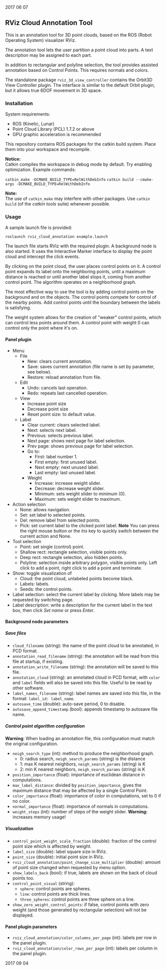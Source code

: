 2017 06 07

RViz Cloud Annotation Tool
--------------------------

This is an annotation tool for 3D point clouds, based on the ROS (Robot Operating System) visualizer RViz.

The annotation tool lets the user partition a point cloud into parts. A text description may be assigned to each part.

In addition to rectangular and polyline selection, the tool provides assisted annotation based on Control Points. This requires normals and colors.

The standalone package `rviz_3d_view_controller` contains the Orbit3D View Controller plugin. The interface is similar to the default Orbit plugin, but it allows true 6DOF movement in 3D space.

### Installation

System requirements:

- ROS (Kinetic, Lunar)
- Point Cloud Library (PCL) 1.7.2 or above
- GPU graphic acceleration is recommended

This repository contains ROS packages for the catkin build system. Place them into your workspace and recompile.

**Notice:**  
Catkin compiles the workspace in debug mode by default. Try enabling optimization. Example commands:

`catkin_make -DCMAKE_BUILD_TYPE=RelWithDebInfo`
`catkin build --cmake-args -DCMAKE_BUILD_TYPE=RelWithDebInfo`

**Note:**  
The use of `catkin_make` may interfere with other packages. Use `catkin build` (of the _catkin tools_ suite) whenever possible.

### Usage

A sample launch file is provided:

`roslaunch rviz_cloud_annotation example.launch`

The launch file starts RViz with the required plugin. A background node is also started. It uses the Interactive Marker interface to display the point cloud and intercept the click events.

By clicking on the point cloud, the user places control points on it.
A control point expands its label onto the neighboring points, until a maximum distance is reached or until another label stops it, coming from another control point.
The algorithm operates on a neighborhood graph.

The most effective way to use the tool is by adding control points on the background and on the objects. The control points compete for control of the nearby points. Add control points until the boundary between the labels is satisfying.

The weight system allows for the creation of "weaker" control points, which can control less points around them. A control point with weight 0 can control only the point where it's on.

#### Panel plugin

- Menu
    - File
        - New: clears current annotation.
        - Save: saves current annotation (file name is set by parameter, see below).
        - Restore: reload annotation from file.
    - Edit
        - Undo: cancels last operation.
        - Redo: repeats last cancelled operation.
    - View
        - Increase point size
        - Decrease point size
        - Reset point size: to default value.
    - Label
        - Clear current: clears selected label.
        - Next: selects next label.
        - Previous: selects previous label.
        - Next page: shows next page for label selection.
        - Prev page: shows previous page for label selection.
        - Go to:
            - First: label number 1.
            - First empty: first unused label.
            - Next empty: next unused label.
            - Last empty: last unused label.
        - Weight
            - Increase: increase weight slider.
            - Decrease: decrease weight slider.
            - Minimum: sets weight slider to minimum (0).
            - Maximum: sets weight slider to maximum.
- Action selection
    - None: allows navigation.
    - Set: set label to selected points.
    - Del: remove label from selected points.
    - Pick: set current label to the clicked point label.
    **Note** You can press the right mouse button or the _Ins_ key to quickly switch between the current action and None.
- Tool selection
    - Point: set single (control) point.
    - Shallow rect: rectangle selection, visible points only.
    - Deep rect: rectangle selection, also hidden points.
    - Polyline: selection inside arbitrary polygon, visible points only.
        Left click to add a point, right click to add a point and terminate.
- Show: toggle visualization of
    - Cloud: the point cloud, unlabeled points become black.
    - Labels: labels.
    - Seeds: the control points.
- Label selection: select the current label by clicking. More labels may be requested by switching page.
- Label description: write a description for the current label in the text box, then click _Set name_ or press _Enter_.

#### Background node parameters

##### Save files  
- `cloud_filename` (string): the name of the point cloud to be annotated, in PCD format.
- `annotation_read_filename` (string): the annotation will be read from this file at startup, if existing.
- `annotation_write_filename` (string): the annotation will be saved to this file.
- `annotation_cloud` (string): an annotated cloud in PCD format, with `color` and `label` fields will also be saved into this file. Useful to be read by other software.
- `label_names_filename` (string): label names are saved into this file, in the format: `label_id: label_name`.
- `autosave_time` (double): auto-save period, 0 to disable.
- `autosave_append_timestamp` (bool): appends timestamp to autosave file name.

##### Control point algorithm configuration

**Warning**: When loading an annotation file, this configuration must match the original configuration.

- `neigh_search_type` (int): method to produce the neighborhood graph.
    - 0: radius search, `neigh_search_params` (string) is the distance
    - 1: max K nearest neighbors, `neigh_search_params` (string) is K
    - 2: min K nearest neighbors, `neigh_search_params` (string) is K
- `position_importance` (float): importance of euclidean distance in computations.
- `max_label_distance`: divided by `position_importance`, gives the maximum distance that may be affected by a single Control Point.
- `color_importance` (float): importance of color in computations, set to 0 if no color.
- `normal_importance` (float): importance of normals in computations.
- `weight_steps` (int): number of steps of the weight slider. **Warning:** increases memory usage!

##### Visualization  
- `control_point_weight_scale_fraction` (double): fraction of the control point size which is affected by weight.
- `label_size` (double): label square size in RViz.
- `point_size` (double): initial point size in RViz.
- `rviz_cloud_annotation/point_change_size_multiplier` (double): amount of point size changed when requested by menu option.
- `show_labels_back` (bool): if true, labels are shown on the back of cloud points too.
- `control_point_visual` (string):
    - `sphere`: control points are spheres.
    - `line`: control points are thick lines.
    - `three_spheres`: control points are three sphere on a line.
- `show_zero_weight_control_points`: if false, control points with zero weight (and those generated by rectangular selection) will not be displayed.

#### Panel plugin parameters

- `rviz_cloud_annotation/color_columns_per_page` (int): labels per row in the panel plugin.
- `rviz_cloud_annotation/color_rows_per_page` (int): labels per column in the panel plugin.

2017 09 04
